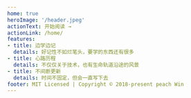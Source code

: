 ```yaml
---
home: true
heroImage: '/header.jpeg'
actionText: 开始阅读 →
actionLink: /home/
features:
- title: 边学边记
  details: 好记性不如烂笔头，要学的东西还有很多
- title: 心路历程
  details: 不仅仅关于技术，也有生命轨道沿途的风景
- title: 不间断更新
  details: 时间不固定，但会一直写下去
footer: MIT Licensed | Copyright © 2018-present peach Win
---
```


